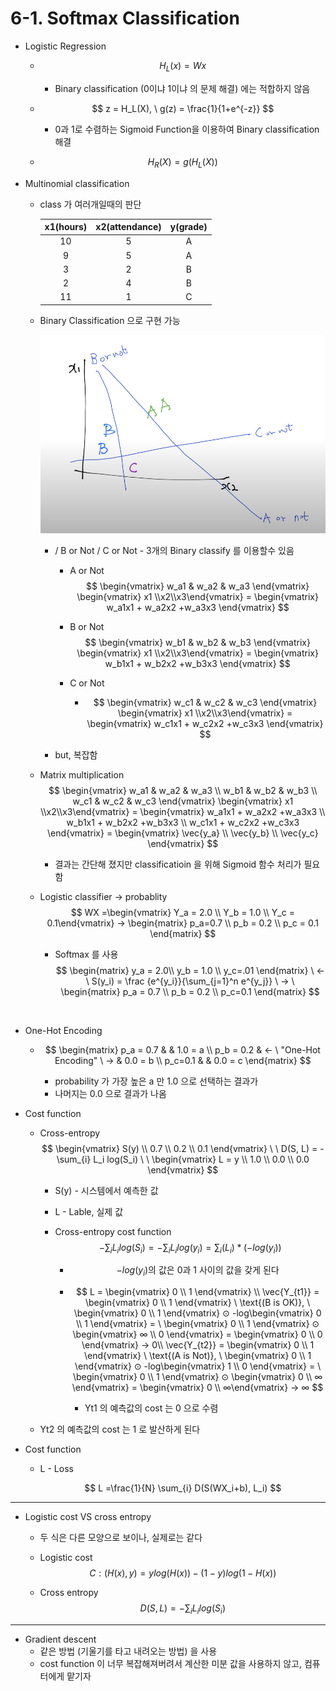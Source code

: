 #  6-1. Softmax Classification

* Logistic Regression

  * $$
    H_L(x)  = Wx
    $$

    * Binary classification (0이냐 1이냐 의 문제 해결) 에는 적합하지 않음

  * $$
    z = H_L(X),  \ g(z) = \frac{1}{1+e^{-z}}
    $$

    * 0과 1로 수렴하는 Sigmoid Function을 이용하여 Binary classification 해결
    
  * $$
    H_R(X) = g(H_L(X))
    $$



* Multinomial classification

  * class 가 여러개일때의 판단 

    | x1(hours) | x2(attendance) | y(grade) |
    | :-------: | :------------: | :------: |
    |    10     |       5        |    A     |
    |     9     |       5        |    A     |
    |     3     |       2        |    B     |
    |     2     |       4        |    B     |
    |    11     |       1        |    C     |

  * Binary Classification 으로 구현 가능

    ![binary classification for multi class](./imgs/06_binary_classification_for_multi_class.png)

    * / B or Not / C or Not  - 3개의 Binary classify 를 이용할수 있음

      * A or Not
        $$
        \begin{vmatrix} w_a1 & w_a2 & w_a3 \end{vmatrix} \begin{vmatrix} x1 \\x2\\x3\end{vmatrix} = \begin{vmatrix} w_a1x1 + w_a2x2 +w_a3x3 \end{vmatrix}
        $$

      * B or Not
        $$
        \begin{vmatrix} w_b1 & w_b2 & w_b3 \end{vmatrix} \begin{vmatrix} x1 \\x2\\x3\end{vmatrix} = \begin{vmatrix} w_b1x1 + w_b2x2 +w_b3x3 \end{vmatrix}
        $$

      * C or Not

        * $$
          \begin{vmatrix} w_c1 & w_c2 & w_c3 \end{vmatrix} \begin{vmatrix} x1 \\x2\\x3\end{vmatrix} = \begin{vmatrix} w_c1x1 + w_c2x2 +w_c3x3 \end{vmatrix}
          $$

    * but, 복잡함




  * Matrix multiplication
    $$
    \begin{vmatrix}  w_a1 & w_a2 & w_a3 \\ w_b1 & w_b2 & w_b3 \\ w_c1 & w_c2 & w_c3  \end{vmatrix} \begin{vmatrix} x1 \\x2\\x3\end{vmatrix} = \begin{vmatrix} w_a1x1 + w_a2x2 +w_a3x3 \\ w_b1x1 + w_b2x2 +w_b3x3 \\ w_c1x1 + w_c2x2 +w_c3x3 \end{vmatrix} = \begin{vmatrix} \vec{y_a} \\ \vec{y_b} \\ \vec{y_c} \end{vmatrix}
    $$

    * 결과는 간단해 졌지만 classificatioin 을 위해 Sigmoid 함수 처리가 필요함

    

  * Logistic classifier -> probablity
    $$
    WX =\begin{vmatrix} Y_a = 2.0 \\ Y_b = 1.0 \\ Y_c = 0.1\end{vmatrix} -> \begin{matrix} p_a=0.7 \\ p_b = 0.2 \\ p_c = 0.1  \end{matrix}
    $$

    * Softmax 를 사용
      $$
      \begin{matrix} y_a = 2.0\\ y_b = 1.0 \\ y_c=.01 \end{matrix} \ <- \ S(y_i) = \frac {e^{y_i}}{\sum_{j=1}^n  e^{y_j}} \ -> \ \begin{matrix} p_a = 0.7 \\ p_b = 0.2 \\ p_c=0.1  \end{matrix}
      $$


​    

* One-Hot Encoding

  * $$
    \begin{matrix} p_a = 0.7 & & 1.0 = a \\ p_b = 0.2 & <-  \ "One-Hot Encoding" \ -> & 0.0 = b \\ p_c=0.1 & & 0.0 = c \end{matrix}
    $$

    * probability 가 가장 높은 a 만 1.0 으로 선택하는 결과가
    * 나머지는 0.0 으로 결과가 나옴
  
  
  
* Cost function
    * Cross-entropy
      $$
      \begin{vmatrix} S(y) \\ 0.7 \\ 0.2 \\ 0.1 \end{vmatrix} \ \  D(S, L) = -\sum_{i} L_i log(S_i) \ \ \begin{vmatrix} L = y \\ 1.0 \\ 0.0 \\ 0.0  \end{vmatrix}
      $$
      
      * S(y) - 시스템에서 예측한 값
        
      * L - Lable, 실제 값
        
      * Cross-entropy cost function
        $$
        -\sum_{i}L_ilog(S_i) = -\sum_{i}L_ilog(y_i) = \sum_{i}(L_i)*(-log(y_i))
  $$
      
        * $$
          -log(y_i) \text{의 값은 0과 1 사이의 값을 갖게 된다}
    $$
      
        * $$
          L  = \begin{vmatrix} 0 \\ 1 \end{vmatrix} \\
          \vec{Y_{t1}} = \begin{vmatrix} 0 \\ 1 \end{vmatrix} \ \text{(B is OK)}, \ \begin{vmatrix} 0 \\ 1 \end{vmatrix} ⊙ -log\begin{vmatrix} 0 \\ 1 \end{vmatrix} = \ \begin{vmatrix} 0 \\ 1 \end{vmatrix} ⊙ \begin{vmatrix} ∞ \\ 0 \end{vmatrix} = \begin{vmatrix} 0 \\ 0 \end{vmatrix}  -> 0\\
          \vec{Y_{t2}} = \begin{vmatrix} 0 \\ 1 \end{vmatrix} \ \text{(A is Not)}, \ \begin{vmatrix} 0 \\ 1 \end{vmatrix} ⊙ -log\begin{vmatrix} 1 \\ 0 \end{vmatrix} = \ \begin{vmatrix} 0 \\ 1 \end{vmatrix} ⊙ \begin{vmatrix} 0 \\ ∞ \end{vmatrix} = \begin{vmatrix} 0 \\ ∞\end{vmatrix} -> ∞
    $$
      
          * Yt1 의 예측값의 cost 는 0 으로 수렴
    * Yt2 의 예측값의 cost 는 1 로 발산하게 된다
      
* Cost function
    
  * L - Loss
    
      $$
      L =\frac{1}{N} \sum_{i} D(S(WX_i+b), L_i)
      $$



--------------------------

* Logistic cost VS cross entropy


    * 두 식은 다른 모양으로 보이나, 실제로는 같다
    
    * Logistic cost
        $$
        C:(H(x), y) = ylog(H(x)) -(1-y)log(1-H(x))
        $$
    
    * Cross entropy
        $$
        D(S, L) = -\sum_{i} L_ilog(S_i)
        $$

-----------------------



* Gradient descent
  * 같은 방법 (기울기를 타고 내려오는 방법) 을 사용
  * cost function 이 너무 복잡해져버려서 계산한 미분 값을 사용하지 않고, 컴퓨터에게 맡기자